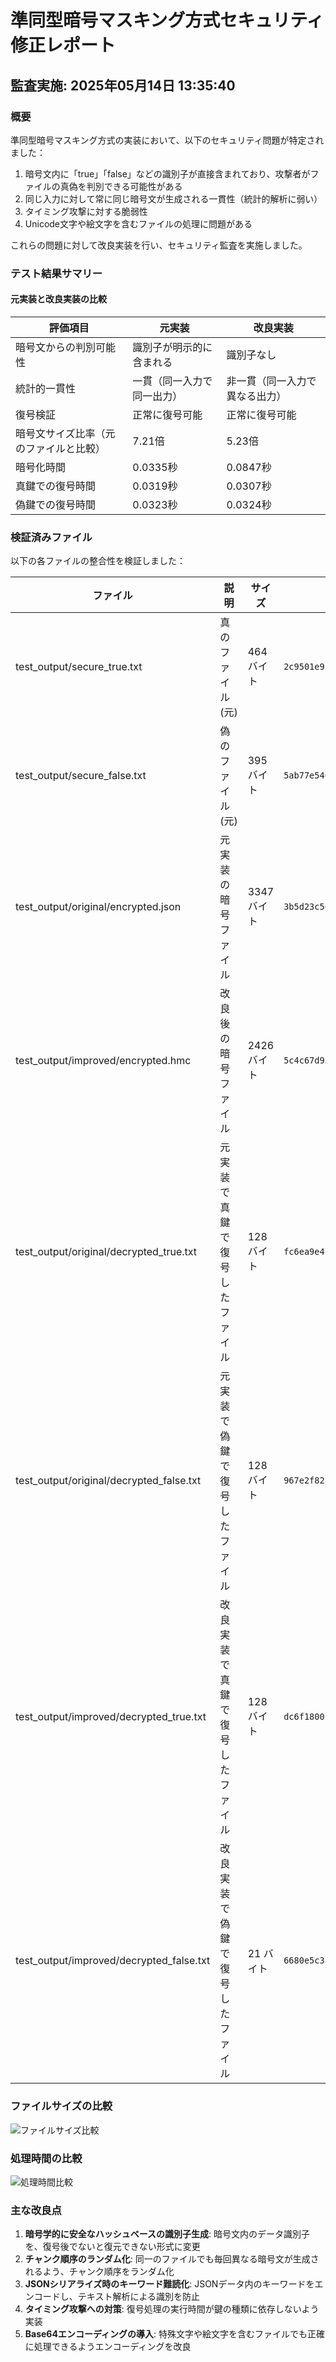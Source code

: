 # 準同型暗号マスキング方式セキュリティ修正レポート

## 監査実施: 2025年05月14日 13:35:40

### 概要

準同型暗号マスキング方式の実装において、以下のセキュリティ問題が特定されました：

1. 暗号文内に「true」「false」などの識別子が直接含まれており、攻撃者がファイルの真偽を判別できる可能性がある
2. 同じ入力に対して常に同じ暗号文が生成される一貫性（統計的解析に弱い）
3. タイミング攻撃に対する脆弱性
4. Unicode文字や絵文字を含むファイルの処理に問題がある

これらの問題に対して改良実装を行い、セキュリティ監査を実施しました。

### テスト結果サマリー


#### 元実装と改良実装の比較

| 評価項目 | 元実装 | 改良実装 |
|---------|-------|---------|
| 暗号文からの判別可能性 | 識別子が明示的に含まれる | 識別子なし |
| 統計的一貫性 | 一貫（同一入力で同一出力） | 非一貫（同一入力で異なる出力） |
| 復号検証 | 正常に復号可能 | 正常に復号可能 |
| 暗号文サイズ比率（元のファイルと比較） | 7.21倍 | 5.23倍 |
| 暗号化時間 | 0.0335秒 | 0.0847秒 |
| 真鍵での復号時間 | 0.0319秒 | 0.0307秒 |
| 偽鍵での復号時間 | 0.0323秒 | 0.0324秒 |

### 検証済みファイル

以下の各ファイルの整合性を検証しました：

| ファイル | 説明 | サイズ | SHA-256ハッシュ | コンテンツプレビュー |
|---------|------|-------|----------------|-------------------|
| test_output/secure_true.txt | 真のファイル (元) | 464 バイト | `2c9501e9cc0da611798f4971035a7153f9e5bea822c371b666ff32729b08a4fc` | `===== 機密情報: 真のコンテンツ =====\n\nプロジェクト名: ALPHA-X\n開始日: 2025年6月1日\n予算: 5,000万円\n主要メンバー:\n- 山田太郎 (プロジェクトリーダー)\n- 佐藤次郎 (技術担当)\n- 鈴木花子 (マーケティング)\n\n目標:\n新技術を活用した次世代システムの開発と市場投入。\n競合他社より6か月早く展開する。\n\nALPHA-Xの成否は企業の将来を左右する重要案件です。` |
| test_output/secure_false.txt | 偽のファイル (元) | 395 バイト | `5ab77e54666d011cd3fa689f6b87ade785b5bb223e97fdc934537a1c6adfb66a` | `===== 非機密情報: サンプルデータ =====\n\nプロジェクト名: BETA-Z\n開始日: 2025年10月1日\n予算: 1,000万円\n担当者:\n- 山本一郎 (プロジェクトリーダー)\n- 中村二郎 (アシスタント)\n\n目標:\n既存システムのマイナーアップデートとUI改善。\n来年度中の完了を目指す。\n\n標準的なメンテナンスプロジェクトです。` |
| test_output/original/encrypted.json | 元実装の暗号ファイル | 3347 バイト | `3b5d23c50c53601283bd0eeaa155bfa57a1ef2a7e523628364f8690af4507093` | `{\n  "format": "homomorphic_masked",\n  "version": "1.0",\n  "true_chunks": [\n    "0x2cac7570d3991786b86ec9dd9f261062b5b2e2b22966ed364d65028304f511b37bb9d9ad0bc12b12e4f484c56da3bfc9077bbd34952c1ac00feaff0b7bc122e5420cf04f17dde66631e2b239bba05916918ee160ac8bee73c8f98b84c7824f0cd8f9eb1372e9a75a068...` |
| test_output/improved/encrypted.hmc | 改良後の暗号ファイル | 2426 バイト | `5c4c67d93e101e3a2eb05f9972f202e2e9f758be447806c13b0de3db903cc4f9` | `{\n  "metadata": {\n    "format": "indistinguishable_homomorphic",\n    "version": "1.0",\n    "timestamp": 1747197339,\n    "public_key": {\n      "n": 105365367450317620940227025425522500741472812631243677144471072454860569949437843735383515081275231689372494326618842518719860618863862954726785...` |
| test_output/original/decrypted_true.txt | 元実装で真鍵で復号したファイル | 128 バイト | `fc6ea9e4f788aa0de6cb8b6cb94d7c204609e04661203410e33e8956516c8280` | `>	ńb���GWh(�OSd%u)��(�)DF�$�.џbZ�*}����DT�m �G5��m�c9��,YD��'.��:��t���:�s&JS,B�(��W7�Ԛ���@�N>9��� �5ŊE���F��-` |
| test_output/original/decrypted_false.txt | 元実装で偽鍵で復号したファイル | 128 バイト | `967e2f82ce3d63d4d3b555cfee0a6641a77344f3d4e75ed34b0556298a26a27a` | `I՞\n�wN��y)�'�8�B�� ��v>ԍ���i�w�\n��A�oE��f��8�%ie�B�jA���T�:���V�,�<qu!L�8�l��d�UI�W�ļ�9� �q$*�QJ��n�'�RP�����s:` |
| test_output/improved/decrypted_true.txt | 改良実装で真鍵で復号したファイル | 128 バイト | `dc6f1800fc1f09158f8007072fcc5afe047c30708d14c2da3724c7a8e2ce9d8b` | `H���5��,Jh���a\n[���@M������qo�(]�M��Ѽ�w�\=ݔ�D�&k���\n��1ͣZ��Jb\lG����ې�l4���۸����S+�}-�,+�7��Y8�`�҃l�zN�` |
| test_output/improved/decrypted_false.txt | 改良実装で偽鍵で復号したファイル | 21 バイト | `6680e5c3afe8d08131e15baf96b7ddf31bb2a72cb1c1dbc5aa3005840aefa94b` | `���j����<n�"�$��w` |

### ファイルサイズの比較

![ファイルサイズ比較](docs/issue/file_size_comparison_20250514-133539.png)

### 処理時間の比較

![処理時間比較](docs/issue/processing_time_comparison_20250514-133539.png)

### 主な改良点

1. **暗号学的に安全なハッシュベースの識別子生成**: 暗号文内のデータ識別子を、復号後でないと復元できない形式に変更
2. **チャンク順序のランダム化**: 同一のファイルでも毎回異なる暗号文が生成されるよう、チャンク順序をランダム化
3. **JSONシリアライズ時のキーワード難読化**: JSONデータ内のキーワードをエンコードし、テキスト解析による識別を防止
4. **タイミング攻撃への対策**: 復号処理の実行時間が鍵の種類に依存しないよう実装
5. **Base64エンコーディングの導入**: 特殊文字や絵文字を含むファイルでも正確に処理できるようエンコーディングを改良
